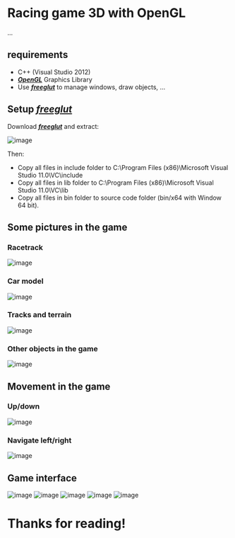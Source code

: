 # Racing game 3D with OpenGL
...
## requirements
- C++ (Visual Studio 2012)
- **_[OpenGL](https://www.khronos.org/opengl/wiki/)_** Graphics Library 
- Use **_[freeglut](http://freeglut.sourceforge.net/)_** to manage windows, draw objects, ...
## Setup **_[freeglut](http://freeglut.sourceforge.net/)_**
Download **_[freeglut](http://freeglut.sourceforge.net/)_** and extract:

![image](https://github.com/ngqp2k/racing_game_with_opengl/blob/main/image_readme/Picture13.png?raw=true)

Then:
- Copy all files in include folder to C:\Program Files (x86)\Microsoft Visual Studio 11.0\VC\include
- Copy all files in lib folder to C:\Program Files (x86)\Microsoft Visual Studio 11.0\VC\lib
- Copy all files in bin folder to source code folder (bin/x64 with Window 64 bit).

## Some pictures in the game
### Racetrack
![image](https://github.com/ngqp2k/racing_game_with_opengl/blob/main/image_readme/Picture2.png?raw=true)
### Car model
![image](https://github.com/ngqp2k/racing_game_with_opengl/blob/main/image_readme/Picture3.png?raw=true)
### Tracks and terrain
![image](https://github.com/ngqp2k/racing_game_with_opengl/blob/main/image_readme/Picture4.png?raw=true)
### Other objects in the game
![image](https://github.com/ngqp2k/racing_game_with_opengl/blob/main/image_readme/Picture5.png?raw=true)
## Movement in the game
### Up/down
![image](https://github.com/ngqp2k/racing_game_with_opengl/blob/main/image_readme/Picture6.png?raw=true)
### Navigate left/right
![image](https://github.com/ngqp2k/racing_game_with_opengl/blob/main/image_readme/Picture7.png?raw=true)
## Game interface
![image](https://github.com/ngqp2k/racing_game_with_opengl/blob/main/image_readme/Picture8.png?raw=true)
![image](https://github.com/ngqp2k/racing_game_with_opengl/blob/main/image_readme/Picture9.png?raw=true)
![image](https://github.com/ngqp2k/racing_game_with_opengl/blob/main/image_readme/Picture10.png?raw=true)
![image](https://github.com/ngqp2k/racing_game_with_opengl/blob/main/image_readme/Picture11.png?raw=true)
![image](https://github.com/ngqp2k/racing_game_with_opengl/blob/main/image_readme/Picture12.png?raw=true)
# Thanks for reading!
